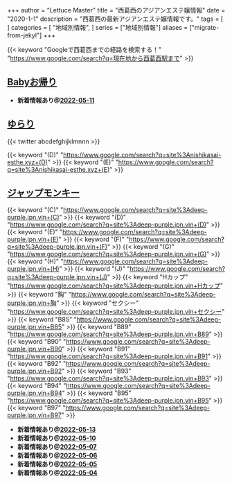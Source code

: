 +++
author = "Lettuce Master"
title = "西葛西のアジアンエステ嬢情報"
date = "2020-1-1"
description = "西葛西の最新アジアンエステ嬢情報です。"
tags = [
]
categories = [
    "地域別情報",
]
series = ["地域別情報"]
aliases = ["migrate-from-jekyl"]
+++

{{< keyword "Googleで西葛西までの経路を検索する！" "https://www.google.com/search?q=現在地から西葛西駅まで" >}}

## [Babyお帰り](http://euphrosyne-est.net/)


- **新着情報あり@[2022-05-11](/post/2022-05-11)**
## [ゆらり](https://nishikasai-esthe.xyz/)


{{< twitter abcdefghijklmnnn >}}

{{< keyword "(D)" "https://www.google.com/search?q=site%3Anishikasai-esthe.xyz+(D)" >}} {{< keyword "(E)" "https://www.google.com/search?q=site%3Anishikasai-esthe.xyz+(E)" >}} 

## [ジャップモンキー](https://deep-purple.jpn.vin/)
{{< keyword "(C)" "https://www.google.com/search?q=site%3Adeep-purple.jpn.vin+(C)" >}} {{< keyword "(D)" "https://www.google.com/search?q=site%3Adeep-purple.jpn.vin+(D)" >}} {{< keyword "(E)" "https://www.google.com/search?q=site%3Adeep-purple.jpn.vin+(E)" >}} {{< keyword "(F)" "https://www.google.com/search?q=site%3Adeep-purple.jpn.vin+(F)" >}} {{< keyword "(G)" "https://www.google.com/search?q=site%3Adeep-purple.jpn.vin+(G)" >}} {{< keyword "(H)" "https://www.google.com/search?q=site%3Adeep-purple.jpn.vin+(H)" >}} {{< keyword "(J)" "https://www.google.com/search?q=site%3Adeep-purple.jpn.vin+(J)" >}} {{< keyword "Hカップ" "https://www.google.com/search?q=site%3Adeep-purple.jpn.vin+Hカップ" >}} {{< keyword "胸" "https://www.google.com/search?q=site%3Adeep-purple.jpn.vin+胸" >}} {{< keyword "セクシー" "https://www.google.com/search?q=site%3Adeep-purple.jpn.vin+セクシー" >}} {{< keyword "B85" "https://www.google.com/search?q=site%3Adeep-purple.jpn.vin+B85" >}} {{< keyword "B89" "https://www.google.com/search?q=site%3Adeep-purple.jpn.vin+B89" >}} {{< keyword "B90" "https://www.google.com/search?q=site%3Adeep-purple.jpn.vin+B90" >}} {{< keyword "B91" "https://www.google.com/search?q=site%3Adeep-purple.jpn.vin+B91" >}} {{< keyword "B92" "https://www.google.com/search?q=site%3Adeep-purple.jpn.vin+B92" >}} {{< keyword "B93" "https://www.google.com/search?q=site%3Adeep-purple.jpn.vin+B93" >}} {{< keyword "B94" "https://www.google.com/search?q=site%3Adeep-purple.jpn.vin+B94" >}} {{< keyword "B95" "https://www.google.com/search?q=site%3Adeep-purple.jpn.vin+B95" >}} {{< keyword "B97" "https://www.google.com/search?q=site%3Adeep-purple.jpn.vin+B97" >}} 

- **新着情報あり@[2022-05-13](/post/2022-05-13)**
- **新着情報あり@[2022-05-10](/post/2022-05-10)**
- **新着情報あり@[2022-05-07](/post/2022-05-07)**
- **新着情報あり@[2022-05-06](/post/2022-05-06)**
- **新着情報あり@[2022-05-05](/post/2022-05-05)**
- **新着情報あり@[2022-05-04](/post/2022-05-04)**
